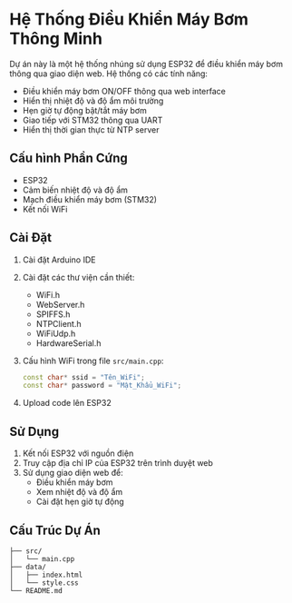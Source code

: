 # Hệ Thống Điều Khiển Máy Bơm Thông Minh

Dự án này là một hệ thống nhúng sử dụng ESP32 để điều khiển máy bơm thông qua giao diện web. Hệ thống có các tính năng:

- Điều khiển máy bơm ON/OFF thông qua web interface
- Hiển thị nhiệt độ và độ ẩm môi trường
- Hẹn giờ tự động bật/tắt máy bơm
- Giao tiếp với STM32 thông qua UART
- Hiển thị thời gian thực từ NTP server

## Cấu hình Phần Cứng

- ESP32
- Cảm biến nhiệt độ và độ ẩm
- Mạch điều khiển máy bơm (STM32)
- Kết nối WiFi

## Cài Đặt

1. Cài đặt Arduino IDE
2. Cài đặt các thư viện cần thiết:
   - WiFi.h
   - WebServer.h
   - SPIFFS.h
   - NTPClient.h
   - WiFiUdp.h
   - HardwareSerial.h

3. Cấu hình WiFi trong file `src/main.cpp`:
   ```cpp
   const char* ssid = "Tên_WiFi";
   const char* password = "Mật_Khẩu_WiFi";
   ```

4. Upload code lên ESP32

## Sử Dụng

1. Kết nối ESP32 với nguồn điện
2. Truy cập địa chỉ IP của ESP32 trên trình duyệt web
3. Sử dụng giao diện web để:
   - Điều khiển máy bơm
   - Xem nhiệt độ và độ ẩm
   - Cài đặt hẹn giờ tự động

## Cấu Trúc Dự Án

```
├── src/
│   └── main.cpp
├── data/
│   ├── index.html
│   └── style.css
└── README.md
``` 